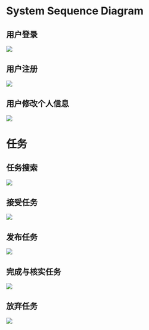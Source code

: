 # System Sequence Diagram

## 用户登录

![](./image/ssd/login_ssd.png)

## 用户注册

![](./image/ssd/register_ssd.png)

## 用户修改个人信息

![](./image/ssd/info_update_ssd.png)

# 任务

## 任务搜索
![](./image/ssd/Sequence_taskSearch.png)

## 接受任务
![](./image/ssd/Sequence_taskAccept.png)

## 发布任务
![](./image/ssd/Sequence_taskRelease.png)

## 完成与核实任务
![](./image/ssd/Sequence_taskConfirm.png)

## 放弃任务
![](./image/ssd/Sequence_taskQuit.png)